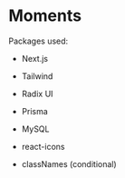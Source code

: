 # Moments

Packages used:

- Next.js
- Tailwind
- Radix UI
- Prisma
- MySQL

- react-icons
- classNames (conditional)

